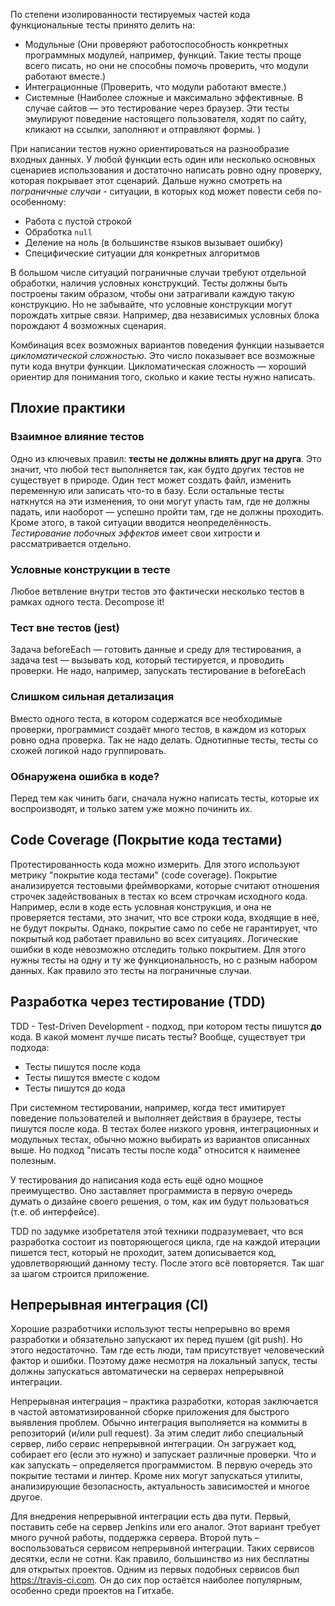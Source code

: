 По степени изолированности тестируемых частей кода функциональные тесты принято делить на:
* Модульные (Они проверяют работоспособность конкретных программных модулей, например, функций. 
Такие тесты проще всего писать, но они не способны помочь проверить, что модули работают вместе.)
* Интеграционные (Проверить, что модули работают вместе.)
* Системные (Наиболее сложные и максимально эффективные. В случае сайтов — это тестирование через браузер. 
Эти тесты эмулируют поведение настоящего пользователя, ходят по сайту, кликают на ссылки, заполняют и отправляют формы. )

При написании тестов нужно ориентироваться на разнообразие входных данных. 
У любой функции есть один или несколько основных сценариев использования и достаточно написать ровно одну проверку, 
которая покрывает этот сценарий. Дальше нужно смотреть на *пограничные случаи* - ситуации, в которых код может 
повести себя по-особенному:
* Работа с пустой строкой
* Обработка `null`
* Деление на ноль (в большинстве языков вызывает ошибку)
* Специфические ситуации для конкретных алгоритмов

В большом числе ситуаций пограничные случаи требуют отдельной обработки, наличия условных конструкций. 
Тесты должны быть построены таким образом, чтобы они затрагивали каждую такую конструкцию. 
Но не забывайте, что условные конструкции могут порождать хитрые связи. 
Например, два независимых условных блока порождают 4 возможных сценария.

Комбинация всех возможных вариантов поведения функции называется *цикломатической сложностью*. 
Это число показывает все возможные пути кода внутри функции. 
Цикломатическая сложность — хороший ориентир для понимания того, сколько и какие тесты нужно написать.

## Плохие практики

### Взаимное влияние тестов
Одно из ключевых правил: **тесты не должны влиять друг на друга**. 
Это значит, что любой тест выполняется так, как будто других тестов не существует в природе.
Один тест может создать файл, изменить переменную или записать что-то в базу. 
Если остальные тесты наткнутся на эти изменения, то они могут упасть там, где не должны падать, 
или наоборот — успешно пройти там, где не должны проходить. 
Кроме этого, в такой ситуации вводится неопределённость.
*Тестирование побочных эффектов* имеет свои хитрости и рассматривается отдельно.

### Условные конструкции в тесте
Любое ветвление внутри тестов это фактически несколько тестов в рамках одного теста. Decompose it!

### Тест вне тестов (jest)
Задача beforeEach — готовить данные и среду для тестирования, 
а задача test — вызывать код, который тестируется, и проводить проверки. 
Не надо, например, запускать тестирование в beforeEach

### Слишком сильная детализация
Вместо одного теста, в котором содержатся все необходимые проверки,
программист создаёт много тестов, в каждом из которых ровно одна проверка. 
Так не надо делать. Однотипные тесты, тесты со схожей логикой надо группировать.

### Обнаружена ошибка в коде?
Перед тем как чинить баги, сначала нужно написать тесты, которые их воспроизводят, 
и только затем уже можно починить их.

## Code Coverage (Покрытие кода тестами)

Протестированность кода можно измерить. Для этого используют метрику "покрытие кода тестами" (code coverage). 
Покрытие анализируется тестовыми фреймворками, которые считают отношения строчек задействованых в тестах
ко всем строчкам исходного кода. Например, если в коде есть условная конструкция, и она не проверяется тестами,
это значит, что все строки кода, входящие в неё, не будут покрыты.
Однако, покрытие само по себе не гарантирует, что покрытый код работает правильно во всех ситуациях.
Логические ошибки в коде невозможно отследить только покрытием.
Для этого нужны тесты на одну и ту же функциональность, но с разным набором данных. 
Как правило это тесты на пограничные случаи.

## Разработка через тестирование (TDD)

TDD - Test-Driven Development - подход, при котором тесты пишутся **до** кода.
В какой момент лучше писать тесты? Вообще, существует три подхода:
* Тесты пишутся после кода
* Тесты пишутся вместе с кодом
* Тесты пишутся до кода

При системном тестировании, например, когда тест имитирует поведение пользователей и выполняет действия
в браузере, тесты пишутся после кода. В тестах более низкого уровня, интеграционных и модульных тестах,
обычно можно выбирать из вариантов описанных выше. Но подход "писать тесты после кода" относится к наименее полезным.

У тестирования до написания кода есть ещё одно мощное преимущество.
Оно заставляет программиста в первую очередь думать о дизайне своего решения, 
о том, как им будут пользоваться (т.е. об интерфейсе).

TDD по задумке изобретателя этой техники подразумевает, что вся разработка состоит из повторяющегося цикла,
где на каждой итерации пишется тест, который не проходит, затем дописывается код,
удовлетворяющий данному тесту. После этого всё повторяется. Так шаг за шагом строится приложение.

## Непрерывная интеграция (CI)

Хорошие разработчики используют тесты непрерывно во время разработки и обязательно запускают их перед пушем (git push).
Но этого недостаточно. Там где есть люди, там присутствует человеческий фактор и ошибки. 
Поэтому даже несмотря на локальный запуск, тесты должны запускаться автоматически на серверах непрерывной интеграции.

Непрерывная интеграция – практика разработки, которая заключается в частой автоматизированной сборке приложения
для быстрого выявления проблем. Обычно интеграция выполняется на коммиты в репозиторий (и/или pull request). 
За этим следит либо специальный сервер, либо сервис непрерывной интеграции. Он загружает код, собирает его (если это нужно) и запускает различные проверки. Что и как запускать – определяется программистом. В первую очередь это покрытие тестами и линтер. Кроме них могут запускаться утилиты, анализирующие безопасность, актуальность зависимостей и многое другое.

Для внедрения непрерывной интеграции есть два пути. Первый, поставить себе на сервер Jenkins или его аналог. 
Этот вариант требует много ручной работы, поддержка сервера. 
Второй путь – воспользоваться сервисом непрерывной интеграции. Таких сервисов десятки, если не сотни. 
Как правило, большинство из них бесплатны для открытых проектов. 
Одним из первых подобных сервисов был https://travis-ci.com. 
Он до сих пор остаётся наиболее популярным, особенно среди проектов на Гитхабе.
